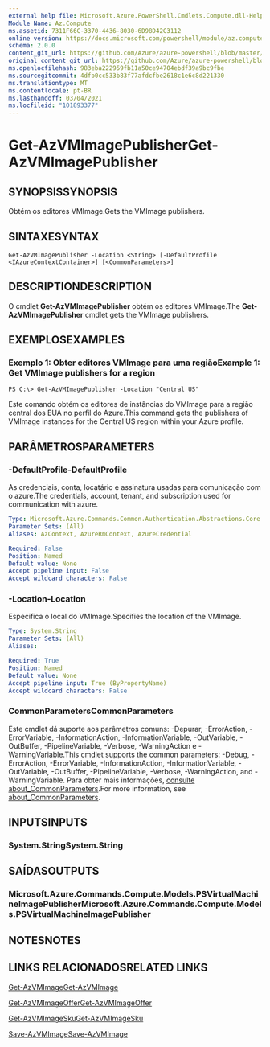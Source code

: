 ```yaml
---
external help file: Microsoft.Azure.PowerShell.Cmdlets.Compute.dll-Help.xml
Module Name: Az.Compute
ms.assetid: 7311F66C-3370-4436-8030-6D98D42C3112
online version: https://docs.microsoft.com/powershell/module/az.compute/get-azvmimagepublisher
schema: 2.0.0
content_git_url: https://github.com/Azure/azure-powershell/blob/master/src/Compute/Compute/help/Get-AzVMImagePublisher.md
original_content_git_url: https://github.com/Azure/azure-powershell/blob/master/src/Compute/Compute/help/Get-AzVMImagePublisher.md
ms.openlocfilehash: 983eba222959fb11a50ce94704ebdf39a9bc9fbe
ms.sourcegitcommit: 4dfb0cc533b83f77afdcfbe2618c1e6c8d221330
ms.translationtype: MT
ms.contentlocale: pt-BR
ms.lasthandoff: 03/04/2021
ms.locfileid: "101893377"
---
```

# <span data-ttu-id="3f08c-101">Get-AzVMImagePublisher</span><span class="sxs-lookup"><span data-stu-id="3f08c-101">Get-AzVMImagePublisher</span></span>

## <span data-ttu-id="3f08c-102">SYNOPSIS</span><span class="sxs-lookup"><span data-stu-id="3f08c-102">SYNOPSIS</span></span>
<span data-ttu-id="3f08c-103">Obtém os editores VMImage.</span><span class="sxs-lookup"><span data-stu-id="3f08c-103">Gets the VMImage publishers.</span></span>

## <span data-ttu-id="3f08c-104">SINTAXE</span><span class="sxs-lookup"><span data-stu-id="3f08c-104">SYNTAX</span></span>

```
Get-AzVMImagePublisher -Location <String> [-DefaultProfile <IAzureContextContainer>] [<CommonParameters>]
```

## <span data-ttu-id="3f08c-105">DESCRIPTION</span><span class="sxs-lookup"><span data-stu-id="3f08c-105">DESCRIPTION</span></span>
<span data-ttu-id="3f08c-106">O cmdlet **Get-AzVMImagePublisher** obtém os editores VMImage.</span><span class="sxs-lookup"><span data-stu-id="3f08c-106">The **Get-AzVMImagePublisher** cmdlet gets the VMImage publishers.</span></span>

## <span data-ttu-id="3f08c-107">EXEMPLOS</span><span class="sxs-lookup"><span data-stu-id="3f08c-107">EXAMPLES</span></span>

### <span data-ttu-id="3f08c-108">Exemplo 1: Obter editores VMImage para uma região</span><span class="sxs-lookup"><span data-stu-id="3f08c-108">Example 1: Get VMImage publishers for a region</span></span>
```
PS C:\> Get-AzVMImagePublisher -Location "Central US"
```

<span data-ttu-id="3f08c-109">Este comando obtém os editores de instâncias do VMImage para a região central dos EUA no perfil do Azure.</span><span class="sxs-lookup"><span data-stu-id="3f08c-109">This command gets the publishers of VMImage instances for the Central US region within your Azure profile.</span></span>

## <span data-ttu-id="3f08c-110">PARÂMETROS</span><span class="sxs-lookup"><span data-stu-id="3f08c-110">PARAMETERS</span></span>

### <span data-ttu-id="3f08c-111">-DefaultProfile</span><span class="sxs-lookup"><span data-stu-id="3f08c-111">-DefaultProfile</span></span>
<span data-ttu-id="3f08c-112">As credenciais, conta, locatário e assinatura usadas para comunicação com o azure.</span><span class="sxs-lookup"><span data-stu-id="3f08c-112">The credentials, account, tenant, and subscription used for communication with azure.</span></span>

```yaml
Type: Microsoft.Azure.Commands.Common.Authentication.Abstractions.Core.IAzureContextContainer
Parameter Sets: (All)
Aliases: AzContext, AzureRmContext, AzureCredential

Required: False
Position: Named
Default value: None
Accept pipeline input: False
Accept wildcard characters: False
```

### <span data-ttu-id="3f08c-113">-Location</span><span class="sxs-lookup"><span data-stu-id="3f08c-113">-Location</span></span>
<span data-ttu-id="3f08c-114">Especifica o local do VMImage.</span><span class="sxs-lookup"><span data-stu-id="3f08c-114">Specifies the location of the VMImage.</span></span>

```yaml
Type: System.String
Parameter Sets: (All)
Aliases:

Required: True
Position: Named
Default value: None
Accept pipeline input: True (ByPropertyName)
Accept wildcard characters: False
```

### <span data-ttu-id="3f08c-115">CommonParameters</span><span class="sxs-lookup"><span data-stu-id="3f08c-115">CommonParameters</span></span>
<span data-ttu-id="3f08c-116">Este cmdlet dá suporte aos parâmetros comuns: -Depurar, -ErrorAction, -ErrorVariable, -InformationAction, -InformationVariable, -OutVariable, -OutBuffer, -PipelineVariable, -Verbose, -WarningAction e -WarningVariable.</span><span class="sxs-lookup"><span data-stu-id="3f08c-116">This cmdlet supports the common parameters: -Debug, -ErrorAction, -ErrorVariable, -InformationAction, -InformationVariable, -OutVariable, -OutBuffer, -PipelineVariable, -Verbose, -WarningAction, and -WarningVariable.</span></span> <span data-ttu-id="3f08c-117">Para obter mais informações, [consulte about_CommonParameters](http://go.microsoft.com/fwlink/?LinkID=113216).</span><span class="sxs-lookup"><span data-stu-id="3f08c-117">For more information, see [about_CommonParameters](http://go.microsoft.com/fwlink/?LinkID=113216).</span></span>

## <span data-ttu-id="3f08c-118">INPUTS</span><span class="sxs-lookup"><span data-stu-id="3f08c-118">INPUTS</span></span>

### <span data-ttu-id="3f08c-119">System.String</span><span class="sxs-lookup"><span data-stu-id="3f08c-119">System.String</span></span>

## <span data-ttu-id="3f08c-120">SAÍDAS</span><span class="sxs-lookup"><span data-stu-id="3f08c-120">OUTPUTS</span></span>

### <span data-ttu-id="3f08c-121">Microsoft.Azure.Commands.Compute.Models.PSVirtualMachineImagePublisher</span><span class="sxs-lookup"><span data-stu-id="3f08c-121">Microsoft.Azure.Commands.Compute.Models.PSVirtualMachineImagePublisher</span></span>

## <span data-ttu-id="3f08c-122">NOTES</span><span class="sxs-lookup"><span data-stu-id="3f08c-122">NOTES</span></span>

## <span data-ttu-id="3f08c-123">LINKS RELACIONADOS</span><span class="sxs-lookup"><span data-stu-id="3f08c-123">RELATED LINKS</span></span>

[<span data-ttu-id="3f08c-124">Get-AzVMImage</span><span class="sxs-lookup"><span data-stu-id="3f08c-124">Get-AzVMImage</span></span>](./Get-AzVMImage.md)

[<span data-ttu-id="3f08c-125">Get-AzVMImageOffer</span><span class="sxs-lookup"><span data-stu-id="3f08c-125">Get-AzVMImageOffer</span></span>](./Get-AzVMImageOffer.md)

[<span data-ttu-id="3f08c-126">Get-AzVMImageSku</span><span class="sxs-lookup"><span data-stu-id="3f08c-126">Get-AzVMImageSku</span></span>](./Get-AzVMImageSku.md)

[<span data-ttu-id="3f08c-127">Save-AzVMImage</span><span class="sxs-lookup"><span data-stu-id="3f08c-127">Save-AzVMImage</span></span>](./Save-AzVMImage.md)


